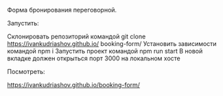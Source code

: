 Форма бронирования переговорной.

Запустить:

Склонировать репозиторий командой git clone https://ivankudriashov.github.io/
booking-form/
Установить зависимости командой npm i
Запустить проект командой npm run start
В новой вкладке должен открыться порт 3000 на локальном хосте

Посмотреть: 

https://ivankudriashov.github.io/booking-form/
